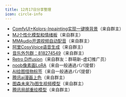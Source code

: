 ```yaml
---
title: 12月17日分享整理
icon: circle-info
---
```


- [ComfyUI+Kolors-Inpainting实现一键换背景](https://mp.weixin.qq.com/s?__biz=MzkyNDU3MjEyNg==&mid=2247487593&idx=1&sn=c6c15f25e3da13ee91884f83e7732ac5)（来自群主）
- [MJ个性化模型和情绪板](https://mp.weixin.qq.com/s?__biz=MjM5MDQ1NzE0MQ==&mid=2247495933&idx=1&sn=68a662fd4a4de78ff8bf43d3bd67b729#)（来自群主）
- [MMAudio开源视频自动配音](https://mp.weixin.qq.com/s?__biz=MzkzNTY3NjM1Ng==&mid=2247489106&idx=1&sn=df9e125082caa8ac1edbca27b54e2f58)（来自群主）
- [阿里CosyVoice语音生成](https://github.com/FunAudioLLM/CosyVoice)（来自群主）
- [音乐外包群：818274549]()（来自群主）
- [Retro Diffusion](https://www.retrodiffusion.ai/app)（来自群友：群萌新-虚幻推广员）
- [noob像素画LoRA](https://civitai.com/models/938369/pixel-art-lora-noob-or-il)（来自一般通過パパ提督）
- [AI绘图怪物标签](https://danbooru.donmai.us/wiki_pages/tag_group%3Alegendary_creatures)（来自一般通過パパ提督）
- [腾讯ai漫画上色](https://huggingface.co/TencentARC/ColorFlow)（来自群主）
- [图森未来7b图生视频模型](https://github.com/IamCreateAI/Ruyi-Models)（来自群主）
- [腾讯局部重绘模型](https://huggingface.co/TencentARC/BrushEdit)（来自群主）

